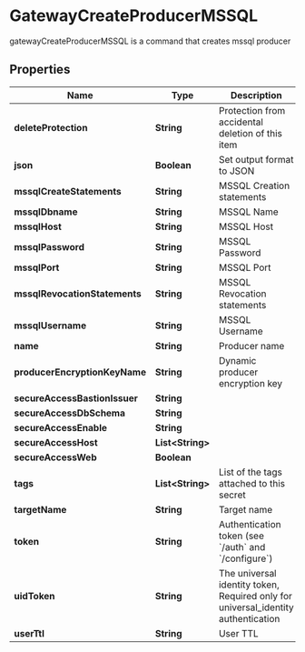 

# GatewayCreateProducerMSSQL

gatewayCreateProducerMSSQL is a command that creates mssql producer
## Properties

Name | Type | Description | Notes
------------ | ------------- | ------------- | -------------
**deleteProtection** | **String** | Protection from accidental deletion of this item |  [optional]
**json** | **Boolean** | Set output format to JSON |  [optional]
**mssqlCreateStatements** | **String** | MSSQL Creation statements |  [optional]
**mssqlDbname** | **String** | MSSQL Name |  [optional]
**mssqlHost** | **String** | MSSQL Host |  [optional]
**mssqlPassword** | **String** | MSSQL Password |  [optional]
**mssqlPort** | **String** | MSSQL Port |  [optional]
**mssqlRevocationStatements** | **String** | MSSQL Revocation statements |  [optional]
**mssqlUsername** | **String** | MSSQL Username |  [optional]
**name** | **String** | Producer name | 
**producerEncryptionKeyName** | **String** | Dynamic producer encryption key |  [optional]
**secureAccessBastionIssuer** | **String** |  |  [optional]
**secureAccessDbSchema** | **String** |  |  [optional]
**secureAccessEnable** | **String** |  |  [optional]
**secureAccessHost** | **List&lt;String&gt;** |  |  [optional]
**secureAccessWeb** | **Boolean** |  |  [optional]
**tags** | **List&lt;String&gt;** | List of the tags attached to this secret |  [optional]
**targetName** | **String** | Target name |  [optional]
**token** | **String** | Authentication token (see &#x60;/auth&#x60; and &#x60;/configure&#x60;) |  [optional]
**uidToken** | **String** | The universal identity token, Required only for universal_identity authentication |  [optional]
**userTtl** | **String** | User TTL |  [optional]



